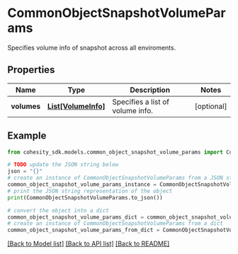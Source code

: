 # CommonObjectSnapshotVolumeParams

Specifies volume info of snapshot across all enviroments.

## Properties

Name | Type | Description | Notes
------------ | ------------- | ------------- | -------------
**volumes** | [**List[VolumeInfo]**](VolumeInfo.md) | Specifies a list of volume info. | [optional] 

## Example

```python
from cohesity_sdk.models.common_object_snapshot_volume_params import CommonObjectSnapshotVolumeParams

# TODO update the JSON string below
json = "{}"
# create an instance of CommonObjectSnapshotVolumeParams from a JSON string
common_object_snapshot_volume_params_instance = CommonObjectSnapshotVolumeParams.from_json(json)
# print the JSON string representation of the object
print(CommonObjectSnapshotVolumeParams.to_json())

# convert the object into a dict
common_object_snapshot_volume_params_dict = common_object_snapshot_volume_params_instance.to_dict()
# create an instance of CommonObjectSnapshotVolumeParams from a dict
common_object_snapshot_volume_params_from_dict = CommonObjectSnapshotVolumeParams.from_dict(common_object_snapshot_volume_params_dict)
```
[[Back to Model list]](../README.md#documentation-for-models) [[Back to API list]](../README.md#documentation-for-api-endpoints) [[Back to README]](../README.md)


